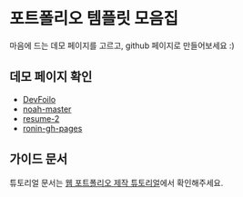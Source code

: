 # 포트폴리오 템플릿 모음집
마음에 드는 데모 페이지를 고르고, github 페이지로 만들어보세요 :)

## 데모 페이지 확인
- [DevFoilo]([https://seungriii.github.io/popol/devfolio-master/)
- [noah-master](https://seungriii.github.io/popol/noah-master/)
- [resume-2](https://seungriii.github.io/popol/resume-2-master/)
- [ronin-gh-pages](https://seungriii.github.io/popol/ronin-gh-pages/)

## 가이드 문서

튜토리얼 문서는 [웹 포트폴리오 제작 튜토리얼](https://www.notion.so/cucus/85e3bec77d904f1fa282cec4756232c3)에서 확인해주세요.
